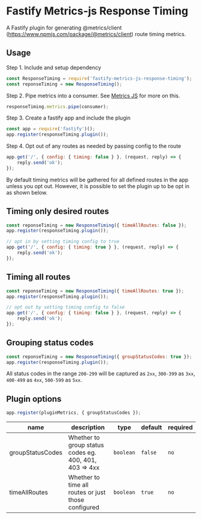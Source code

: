 # Fastify Metrics-js Response Timing

A Fastify plugin for generating @metrics/client (https://www.npmjs.com/package/@metrics/client) route timing metrics.

## Usage

Step 1. Include and setup dependency

```js
const ResponseTiming = require('fastify-metrics-js-response-timing');
const reponseTiming = new ResponseTiming();
```

Step 2. Pipe metrics into a consumer. See [Metrics JS](https://www.npmjs.com/package/@metrics/client) for more on this.

```js
responseTiming.metrics.pipe(consumer);
```

Step 3. Create a fastify app and include the plugin

```js
const app = require('fastify')();
app.register(responseTiming.plugin());
```

Step 4. Opt out of any routes as needed by passing config to the route

```js
app.get('/', { config: { timing: false } }, (request, reply) => {
    reply.send('ok');
});
```

By default timing metrics will be gathered for all defined routes in the app unless you opt out. However, it is possible to set the plugin up to be opt in as shown below.

## Timing only desired routes

```js
const reponseTiming = new ResponseTiming({ timeAllRoutes: false });
app.register(responseTiming.plugin());

// opt in by setting timing config to true
app.get('/', { config: { timing: true } }, (request, reply) => {
    reply.send('ok');
});
```

## Timing all routes

```js
const reponseTiming = new ResponseTiming({ timeAllRoutes: true });
app.register(responseTiming.plugin());

// opt out by setting timing config to false
app.get('/', { config: { timing: false } }, (request, reply) => {
    reply.send('ok');
});
```

## Grouping status codes

```js
const reponseTiming = new ResponseTiming({ groupStatusCodes: true });
app.register(responseTiming.plugin());
```

All status codes in the range `200-299` will be captured as `2xx`, `300-399` as `3xx`, `400-499` as `4xx`, `500-599` as `5xx`.

## Plugin options

```js
app.register(pluginMetrics, { groupStatusCodes });
```

| name             | description                                            | type      | default | required |
| ---------------- | ------------------------------------------------------ | --------- | ------- | -------- |
| groupStatusCodes | Whether to group status codes eg. 400, 401, 403 => 4xx | `boolean` | `false` | `no`     |
| timeAllRoutes    | Whether to time all routes or just those configured    | `boolean` | `true`  | `no`     |
